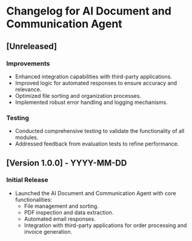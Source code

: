 # Changelog for AI Document and Communication Agent

## [Unreleased]
### Improvements
- Enhanced integration capabilities with third-party applications.
- Improved logic for automated responses to ensure accuracy and relevance.
- Optimized file sorting and organization processes.
- Implemented robust error handling and logging mechanisms.

### Testing
- Conducted comprehensive testing to validate the functionality of all modules.
- Addressed feedback from evaluation tests to refine performance.

## [Version 1.0.0] - YYYY-MM-DD
### Initial Release
- Launched the AI Document and Communication Agent with core functionalities:
  - File management and sorting.
  - PDF inspection and data extraction.
  - Automated email responses.
  - Integration with third-party applications for order processing and invoice generation.

